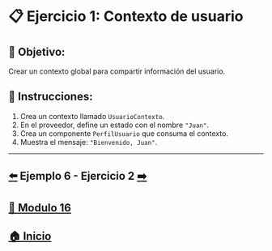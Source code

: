 # 📋 Ejercicio 1: Contexto de usuario

## 🎯 Objetivo:
Crear un contexto global para compartir información del usuario.

## 📝 Instrucciones:
1. Crea un contexto llamado `UsuarioContexto`.
2. En el proveedor, define un estado con el nombre `"Juan"`.
3. Crea un componente `PerfilUsuario` que consuma el contexto.
4. Muestra el mensaje: `"Bienvenido, Juan"`.
---

## [⬅️](../Ejemplos/Ejemplo_6.md) Ejemplo 6 - Ejercicio 2 [➡️](../Ejercicios/Ejercicio_2.md) 
## [📄 Modulo 16](../Modulo_16.md)
## [🏠 Inicio](../../README.md)

